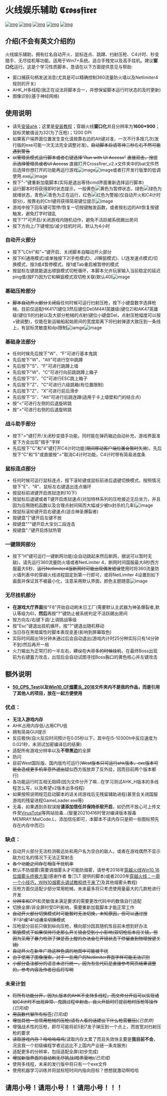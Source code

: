 # 火线娱乐辅助 𝕮𝖗𝖔𝖘𝖘𝖋𝖎𝖗𝖊𝖗

[![img](https://img.shields.io/github/stars/JiaPai12138/Crossfirer?label=点赞)](https://github.com/JiaPai12138/Crossfirer)  [![img](https://img.shields.io/github/last-commit/JiaPai12138/Crossfirer?label=最近提交)](https://github.com/JiaPai12138/Crossfirer)  [![img](https://img.shields.io/github/release/JiaPai12138/Crossfirer?label=最新版本)](https://github.com/JiaPai12138/Crossfirer/releases)  [![img](https://img.shields.io/github/license/JiaPai12138/Crossfirer?label=许可证)](https://github.com/JiaPai12138/Crossfirer/blob/main/LICENSE)  [![img](https://img.shields.io/badge/URL-帮助文档-blue)](https://github.com/JiaPai12138/Crossfirer/blob/main/README.pdf)

## 介绍(不会有英文介绍的)
火线娱乐辅助，拥有红名自动开火、鼠标连点、跳蹲、扫射压枪、C4计时、秒变猎手、无尽挂机等功能。适用于Win7+系统。适合手残党以及高手挂机。建议**窗口化**运行。这是个学习性质脚本，恳请在以下方面提供意见与帮助:
* 窗口捕获句柄发送消息(尤其是可以精确控制360流量防火墙以及Netlimiter4规则的开关)
* AHK_H多线程(我正在设法将脚本合一，并想保留脚本运行时状态的及时更新)
* 图像识别(基于神经网络)

## 使用说明
* 请先[安装ahk](https://www.autohotkey.com/download/ahk-install.exe)；这里是[安装教程](https://seujxh.wordpress.com/2018/09/11/ahk%E5%85%A5%E9%97%A8%E6%95%99%E7%A8%8B1-%E5%AE%89%E8%A3%85%E6%B5%81%E7%A8%8B/)；穿越火线**窗口化**并且分辨率为**1600*900**；鼠标灵敏值设为32(为了压枪)；1200 DPI
* 如果客户端界面位置发生变化请按靠右边的Alt键对准，一次不行多按几次(发行版的exe可能一次无法完全调整对准)，~~启动脚本后请等待三秒左右不然可能遇到警告~~
* ~~以管理员模式运行脚本或者右键选择"Run with UI Access"~~ ~~直接双击，按提示选择管理员或者UI Access~~ 直接打开Crossfirer_v2.x文件夹中的bat文件然后选择你想打开的功能再运行游戏![image](PDF_Images/直接打开bat.png)![image](PDF_Images/选择脚本.png)或者打开发行版里的低调使用.exe![image](PDF_Images/发行版所有文件.png)
* 按下"-"键重新加载脚本(实际是退出等待cmd界面重新选择运行脚本)
* 运行脚本时将获得即时状态提示，一般黄色![黄色](PDF_Images/黄色.png)为暂停状态，绿色![绿色](PDF_Images/绿色.png)为就绪状态，青色![青色](PDF_Images/青色.png)为正在运行，红色![红色](PDF_Images/红色.png)为警报(仅自动开火和C4计时部分)，按靠右的Ctrl键将获得简易键位提示![image](PDF_Images/做好变猎手准备.png)
* 游戏中按下回车键可暂停/恢复一切按键触发函数，或者按右边的Alt恢复按键触发，避免打字时错乱
* 按下"?"可开启/关闭游戏内随机动作，避免不活跃被系统踢出房间
* 按下方向上/下键增加/减少挂机时间，默认为4小时

### 自动开火部分
* 按下"LCtrl"和"~"键开启、关闭脚本自瞄动开火部分
* 按下K(通用模式)或单独按下2(手枪模式)、J(瞬狙模式)、L(连发速点模式)切换模式，按3或4暂停模式，按1或Tab重启被暂停的模式
* 按鼠标左键就能退出顺狙模式切枪循环，本脚本允许玩家输入当前稳定的延迟ping值(按F7)因为它和瞬狙模式双切枪关联(默认40)![image](PDF_Images/输入ping值.png)

### 基础压枪部分
* ~~脚本自动开火部分关闭后~~任何时候可运行扫射压枪，按下小键盘数字选择枪械，目前仅适配HK417(键位3然后键位Del)M4A1英雄级(键位2)和AK47英雄级(键位1)的扫射以及大部分枪械的点射(键位小键盘Del，点射压枪幅度可以按+键调整)，仅能在新运输船起始房间的宽度距离下将扫射弹道大致压到一条线上，有鼠标灵敏度和dpi限制![iamge](PDF_Images/简易AK47压枪.png)![image](PDF_Images/简易M4A1压枪.png)

### 基础身法部分
* 任何时候先后按下"W"、"F"可进行基本鬼跳
* 先后按下"W"、"Alt"可进行空中跳蹲
* 先后按下"S"、"F"可进行跳蹲上墙
* 先后按下"W"、"C"可进行向前跳跳蹲上箱子
* 先后按下"S"、"C"可进行ESC跳上箱子
* 先后按下"Z"、"C"可进行六级跳箱(有位置限制)
* 先后按下"Z"、"X"可进行前后滑步
* 先后按下"S"、"Alt"可进行后跳连蹲(适用于卡上墙壁和门的结合点)
* 按"<"可进行左侧的后退旋转跳
* 按">"可进行右侧的后退旋转跳

### 战斗助手部分
* 按下"="键打开/关闭秒变猎手功能，同时能在弹药箱边自动补充，游戏界面准星下方会出现"猎手"字样
* 先后按下"C"和"4"键打开C4计时功能(~~期间移动客户端位置会暂时失效~~)，先后按下"C"和"5"或直接按"="取消C4计时功能，C4计时带有简易进度条

### 鼠标连点部分
* 任何时候可运行鼠标连点，按下滚轮键或鼠标前进后退键切换模式，按照情况按下"E"、"R"、鼠标左右键退出连点循环
* 按鼠标前进键开启炼狱连刺(10下)
* 按鼠标后退键或者T键开启炼狱速点(对加特林系列的压枪接近无后坐力，并且因为应用随机函数以及合理点射间隔而大幅减少被tx封杀的几率)![image](PDF_Images/加特林速点.png)
* 按鼠标滚轮键开启右键速点(适合神圣爆裂者)
* 按键盘"|"键开启左键不放
* 按键盘"""键开启大宝剑二段连击
* 按键盘":"键开启炼狱热管

### 一键限网部分
* 按下"H"键可运行一键断网功能(会自动跳起来然后断网，据说可以暂时无敌)，请先运行360流量防火墙或者NetLimiter 4，断网时间国服最大8秒西方服最大6秒，~~运行Netlimiter4版断网时可能出现偶发错误~~使用时将360流量防火墙列表中的穿越火线进程固定到第一行即可，或将NetLimiter 4设置到如下画面并保证其不被最小化，注意采用默认界面，颜色主题随意![image](PDF_Images/NetLimiter%204%20Pro.png)

### 无尽挂机部分
* **在游戏大厅界面**按"F8"开始自动刷末日工厂(需要默认主武器为神圣爆裂者,默认等级为6)，**然后**再按"?"键防止被系统判定不活跃踢出房间
* 按方向左/右键下调/上调挑战等级
* 按"Esc"键退出挂机循环，按"?"键退出随机移动
* 当日存在黑暗属性时脚本表现变差(影响到屏幕取色)
* 实际时间超出18分钟未通过后会自动退出(游戏内计时25分种实际只有14分钟不到)然后再开一局
* 火力输出为正常打的一半左右，~~建议在大哥多的时候挂机~~，在最终Boss出现前为右键蓄力攻击，出现后会自动试图寻找Boss胸口的黄色核心并左键攻击

## 额外说明
* **[50_CPS_Test](https://github.com/JiaPai12138/Crossfirer/tree/main/50_CPS_Test)以及[Win10_CF烟雾头_2018](https://github.com/JiaPai12138/Crossfirer/tree/main/Win10_CF%E7%83%9F%E9%9B%BE%E5%A4%B4_2018)文件夹内不是我的作品，而是引用了其他人的项目，放在一起方便使用**
### 优点：
* **无注入游戏内存**
* AHK占用内存低/占用CPU低
* 拥有简易GUI提示
* 反应极快(自火反应时间预计在0.05秒以下，其中在i5-10300h中反应速度为0.021秒，未测试加密编译后的结果)
* 适配所有游戏分辨率以及**不带黑边**的全屏
* 防闪
* 目前West国际版、国内版均可运行(~~West版本只可运行ahk版本，exe版本可能会造成更多机率意外退出~~疑似西方版放弃了反外挂，因而目前两个版本都行)
* 各功能运行时互相无阻碍(因为文件分开了嘛...在学习测试AHK_H版本的多线程怎么写，以及希望v2版本出多线程)
* 如果按照说明规范启动脚本的话关闭游戏后无残留辅助进程(甚至会关闭国服游戏的残留进程GameLoader.exe等)
* 无毒，如果遇到杀软误报**请添加信任并保持杀软开启**，如仍然不放心可上传文件至[VirusTotal](https://www.virustotal.com/gui/)等网站验毒...(智量20210416时曾对编译版本报毒MEMRAY:MalCode.L，添加信任即可，本脚本不读内存只是把一些图标预先存在内存中而已)

### 缺点：
* 自动开火部分无法检测极远处和用户名为空白的敌人，或者在游戏偶然不显示敌方红名的情况下无法正常射击
* ~~各个功能之间存在相互干扰机率~~
* 默认不防烟雾(需要调烟雾头才可能防烟雾，请参考2018年[穿越火线Win10 16位烟雾头终极方案](https://www.bilibili.com/read/cv623389/)(感谢作者 鲁汀LT 提供的脚本)或者2020年[穿越火线：一周一个小技巧，WIN10烟雾头调试教程终于来了!](https://www.bilibili.com/video/BV1vK4y187az)及其他烟雾头教程)
* 压枪方面仅适配少部分常用枪械，未来最多将只考虑使用量最大的几款枪进行开发
* ~~分辨率和~~DPI和灵敏值未满足要求的需要更改代码中的数值自行适配
* 切换全屏/非全屏时受DPI影响，需要重新加载脚本才能正常工作
* ~~自动开火部分切换模式时可能暂时无法切换，未知原因，但可以通过按下"3"或"4"过渡来切换模式~~
* 压枪部分目前只做到纵向压枪，横向部分因其随机性目前未想到好办法
* ~~瞬狙模式下如果保持行走那么开关镜会受到小小影响(双切枪后本应关镜，但因为采用了暴力检测子弹是否上膛的办法会在开镜状态下停留直到物理按键关镜)~~
* ~~自动开火在新年广场这种色调的地图中可能被干扰~~
* ~~由于使用了图像搜索，对于一些用户的Netlimiter界面字样可能无法识别~~
* ~~小部分备注部分的语言未进行统一，因为有些代码是直接参考网页结果调整的，参考内容及作者日后将写明~~

### 未来计划
* ~~将所有功能分开，因为L版本的AHK不支持多线程，而文件分开后可以实现诸如C4计时不出现异常、鬼跳过程中射击、自火开启时打提前枪时压枪等操作~~*(已完成)*
* ~~用函数代替所有标签~~*(已完成)*
* ~~增加其他一些常用枪械的压枪(请有人看的话建议下什么枪需要压)~~*(已放弃)*
* 增强战术性的压枪，即尽可能将前5到7发子弹压到一个点上，而放宽对扫射压枪的要求
* ~~读取游戏内存？哈哈哈母鸡~~(读取内存太累了而且失效快主要是**我目前不会**，况且我一个初级编程学者远远比不上国内产业链一条龙服务)
* 适配更多的分辨率，包括适配全屏(初步完成)
* ~~增加新版界面的自动刷无尽挑战(暗黑营地)~~*(已完成)*
* 使用多线程，未来的发行版中将只有一个exe文件
* 使用机器学习训练并将鼠标短时间内指向目标？想想就激动啊哈哈
## 请用小号！请用小号！！请用小号！！！
